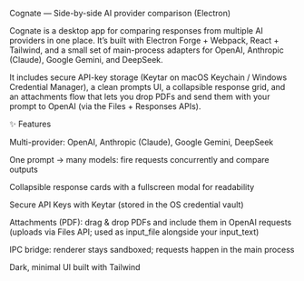 Cognate — Side-by-side AI provider comparison (Electron)

Cognate is a desktop app for comparing responses from multiple AI providers in one place. It’s built with Electron Forge + Webpack, React + Tailwind, and a small set of main-process adapters for OpenAI, Anthropic (Claude), Google Gemini, and DeepSeek.

It includes secure API-key storage (Keytar on macOS Keychain / Windows Credential Manager), a clean prompts UI, a collapsible response grid, and an attachments flow that lets you drop PDFs and send them with your prompt to OpenAI (via the Files + Responses APIs).

✨ Features

Multi-provider: OpenAI, Anthropic (Claude), Google Gemini, DeepSeek

One prompt → many models: fire requests concurrently and compare outputs

Collapsible response cards with a fullscreen modal for readability

Secure API Keys with Keytar (stored in the OS credential vault)

Attachments (PDF): drag & drop PDFs and include them in OpenAI requests
(uploads via Files API; used as input_file alongside your input_text)

IPC bridge: renderer stays sandboxed; requests happen in the main process

Dark, minimal UI built with Tailwind
